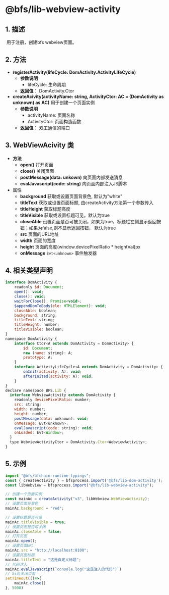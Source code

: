 # @bfs/lib-webview-activity

## 1. 描述

​		用于注册，创建bfs webview页面。

## 2. 方法

- **registerActivity(lifeCycle: DomActivity.ActivityLifeCycle)**
  - **参数说明**
    - lifeCycle:  生命周期
  - **返回值**： DomActivity.Ctor
- **createAcivity(activityName: string, ActivityCtor: AC = (DomActivity as unknown) as AC)** 用于创建一个页面实例
  - **参数说明**
    - activityName: 页面名称
    - ActivityCtor: 页面构造函数
  - **返回值**： 双工通信的端口

## 3. WebViewAcivity 类

- **方法**
  - **open()**  打开页面
  - **close()**  关闭页面
  - **postMessage(data:  unkown)** 向页面内部发送消息
  - **evalJavascript(code: string)** 向页面内部注入JS脚本
- 属性
  - **background** 获取或设置页面背景色, 默认为"white"
  - **titleText** 获取或设置页面标题, 由createActivity方法第一个参数传入
  - **titleHeight** 获取标题高度
  - **titleVisible** 获取或设置标题可见，默认为true
  - **closeAble** 设置页面是否可被关闭，如果为true，标题栏左侧显示返回按钮；如果为false,则不显示返回按钮， 默认为true
  - **src** 页面的URL地址
  - **width** 页面的宽度
  - **height** 页面的高度(window.devicePixelRatio * heightVal)px
  - **onMessage** `Evt<unknown>` 事件触发器

## 4. 相关类型声明

```javascript
interface DomActivity {
    readonly $d: Document;
    open(): void;
    close(): void;
    waitForClose(): Promise<void>;
    $appendDomToBody(ele: HTMLElement): void;
    closeAble: boolean;
    background: string;
    titleText: string;
    titleHeight: number;
    titleVisible: boolean;
}
namespace DomActivity {
    interface Ctor<A extends DomActivity = DomActivity> {
    	$d: Document;
    	new (name: string): A;
    	prototype: A;
    }
    interface ActivityLifeCycle<A extends DomActivity = DomActivity> {
      	onInit(activity: A): void;
      	afterInited(activity: A): void;
    }
}
declare namespace BFS.Lib {
  interface WebviewActivity extends DomActivity {
    readonly devicePixelRatio: number;
    src: string;
    width: number;
    height: number;
    postMessage(data: unknown): void;
    onMessage: Evt<unknown>;
    evalJavascript(code: string): void;
    onLoaded: Evt<Window>;
  }
  type WebviewActivityCtor = DomActivity.Ctor<WebviewActivity>;
}

```

## 5. 示例

```javascript
import "@bfs/bfchain-runtime-typings";
const { createActivity } = bfsprocess.import('@bfs/lib-dom-activity');
const libWebview = bfsprocess.import("@bfs/lib-webview-activity");

// 创建一个页面实例
const mainAc = createActivity("v3", libWebview.WebViewActivity);
// 设置页面背景色
mainAc.background = "red";

// 设置标题是否可见
mainAc.titleVisible = true;
// 设置页面是否可关闭
mainAc.closeAble = false;
// 打开页面
mainAc.open();
// 设置页面URL
mainAc.src = "http://localhost:8100";
// 设置页面标题
mainAc.titleText = "这是自定义标题";
// 代码注入
mainAc.evalJavascript(`console.log("这是注入的代码")`)
// 5s后关闭页面
setTimeout(()=>{
    mainAc.close()
}, 5000)
```